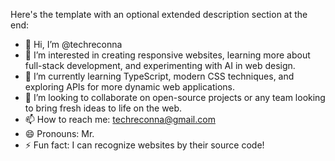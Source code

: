 Here's the template with an optional extended description section at the end:

- 👋 Hi, I’m @techreconna
- 👀 I’m interested in creating responsive websites, learning more about full-stack development, and experimenting with AI in web design.
- 🌱 I’m currently learning TypeScript, modern CSS techniques, and exploring APIs for more dynamic web applications.
- 💞️ I’m looking to collaborate on open-source projects or any team looking to bring fresh ideas to life on the web.
- 📫 How to reach me: techreconna@gmail.com
- 😄 Pronouns: Mr. 
- ⚡ Fun fact: I can recognize websites by their source code!


<!---
techreconna/techreconna is a ✨ special ✨ repository because its `README.md` (this file) appears on your GitHub profile.
You can click the Preview link to take a look at your changes.
--->
